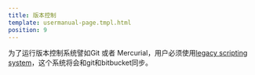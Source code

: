 ```yaml
---
title: 版本控制
template: usermanual-page.tmpl.html
position: 9
---
```


为了运行版本控制系统譬如Git 或者 Mercurial，用户必须使用[legacy scripting system][1]，这个系统将会和git和bitbucket同步。

[1]: /user-manual/scripting/legacy

